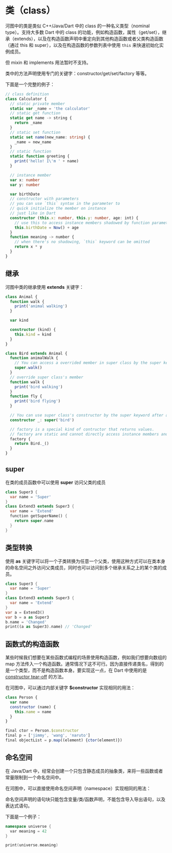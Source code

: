 # 类（class）

河图中的类是类似 C++/Java/Dart 中的 class 的一种名义类型（nominal type）。支持大多数 Dart 中的 class 的功能，例如构造函数，属性（get/set），继承（extends），以及在构造函数声明中重定向到其他构造函数或者父类构造函数（通过 this 和 super），以及在构造函数的参数列表中使用 `this` 来快速初始化实例成员。

但 mixin 和 implements 用法暂时不支持。

类中的方法声明使用专门的关键字：constructor/get/set/factory 等等。

下面是一个完整的例子：

```typescript
// class definition
class Calculator {
  // static private member
  static var _name = 'the calculator'
  // static get function
  static get name -> string {
    return _name
  }
  // static set function
  static set name(new_name: string) {
    _name = new_name
  }
  // static function
  static function greeting {
    print('hello! I\'m ' + name)
  }

  // instance member
  var x: number
  var y: number

  var birthDate
  // constructor with parameters
  // you can use `this` syntax in the parameter to
  // quick initialize the member on instance
  // just like in Dart
  constructor (this.x: number, this.y: number, age: int) {
    // use this to access instance members shadowed by function parameters
    this.birthDate = Now() + age
  }
  function meaning -> number {
    // when there's no shadowing, `this` keyword can be omitted
    return x * y
  }
}
```

## 继承

河图中类的继承使用 **extends** 关键字：

```typescript
class Animal {
  function walk {
    print('animal walking')
  }

  var kind

  constructor (kind) {
    this.kind = kind
  }
}

class Bird extends Animal {
  function animalWalk {
    // You can access a overrided member in super class by the super keyword within a method body.
    super.walk()
  }
  // override super class's member
  function walk {
    print('bird walking')
  }
  function fly {
    print('bird flying')
  }

  // You can use super class's constructor by the super keyword after a constructor declaration.
  constructor _: super('bird')

  // factory is a special kind of contructor that returns values.
  // factory are static and cannot directly access instance members and constructors.
  factory {
    return Bird._()
  }
}
```

## super

在类的成员函数中可以使用 **super** 访问父类的成员

```dart
class Super3 {
  var name = 'Super'
}
class Extend3 extends Super3 {
  var name = 'Extend'
  function getSuperName() {
    return super.name
  }
}
```

## 类型转换

使用 **as** 关键字可以将一个子类转换为任意一个父类，使用这种方式可以在类本身的命名空间之外访问父类成员，同时也可以访问到多个继承关系之上的某个类的成员。

```dart
class Super3 {
  var name = 'Super'
}
class Extend3 extends Super3 {
  var name = 'Extend'
}
var a = Extend3()
var b = a as Super3
b.name = 'Changed'
print((a as Super3).name) // 'Changed'
```

## 函数式的构造函数

某些时候我们想要在某些函数式编程的场景使用构造函数，例如我们想要向数组的 map 方法传入一个构造函数。通常情况下这不可行。因为直接传递类名，得到的是一个类型，而不是构造函数本身。要实现这一点，在 Dart 中使用的是 [constructor tear-off](https://medium.com/dartlang/dart-2-15-7e7a598e508a#9c16) 的方法。

在河图中，可以通过内部关键字 **$constructor** 实现相同的用法：

```javascript
class Person {
  var name
  constructor (name) {
    this.name = name
  }
}

final ctor = Person.$constructor
final p = ['jimmy', 'wang', 'naruto']
final objectList = p.map((element) {ctor(element)})
```

## 命名空间

在 Java/Dart 中，经常会创建一个只包含静态成员的抽象类，来将一些函数或者常量限制到一个命名空间中。

在河图中，可以直接使用命名空间声明（namespace）实现相同的用法：

命名空间声明的语句块只能包含变量/类/函数声明，不能包含导入导出语句，以及表达式语句。

下面是一个例子：

```c++
namespace universe {
  var meaning = 42
}

print(universe.meaning)
```
